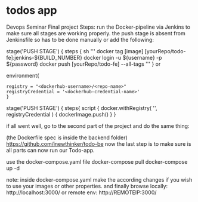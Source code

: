 # todos app
Devops Seminar Final project
Steps:
run the Docker-pipeline via Jenkins to make sure all stages are working properly.
the push stage is absent from Jenkinsfile so has to be done manually or add the following:

stage('PUSH STAGE') {
 steps {
     sh '''
        docker tag [image] [yourRepo/todo-fe]:jenkins-${BUILD_NUMBER}
        docker login -u ${username} -p ${password}
        docker push [yourRepo/todo-fe] --all-tags
       '''
}
or

 environment{
 
 	registry = "<dockerhub-username>/<repo-name>"
 	registryCredential = '<dockerhub-credential-name>'        
 	}
 stage('PUSH STAGE') {
   steps{
     script {
 	   docker.withRegistry( '', registryCredential ) {
  	   dockerImage.push()
   	}
 }
 
if all went well, go to the second part of the project and do the same thing:

(the Dockerfile spec is inside the backend folder) https://github.com/inewthinker/todo-be
now the last step is to make sure is all parts can now run our Todo-app.

use the docker-compose.yaml file
  docker-compose pull
  docker-compose up -d

note: inside docker-compose.yaml make the according changes if you wish to use your images or other properties.
and finally browse locally: http://localhost:3000/
or remote env: http://REMOTEIP:3000/


